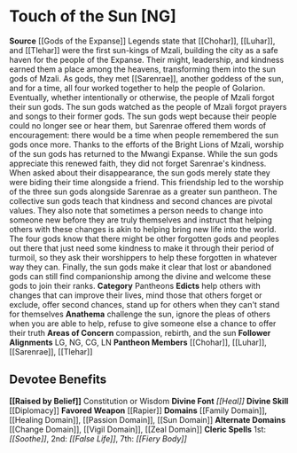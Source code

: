 ﻿---
ability:
- Constitution
- Wisdom
ability_boost:
- Constitution
- Wisdom
alignment: NG
deity:
- '[[DATABASE/deity/Touch of the Sun|Touch of the Sun]]'
- '[[DATABASE/deity/Chohar|Chohar]]'
- '[[DATABASE/deity/Luhar|Luhar]]'
- '[[DATABASE/deity/Sarenrae|Sarenrae]]'
- '[[DATABASE/deity/Tlehar|Tlehar]]'
deity_category: Pantheons
divine_font: Heal
domain:
- '[[DATABASE/domain/Change Domain|Change]]'
- '[[DATABASE/domain/Family Domain|Family]]'
- '[[DATABASE/domain/Healing Domain|Healing]]'
- '[[DATABASE/domain/Passion Domain|Passion]]'
- '[[DATABASE/domain/Sun Domain|Sun]]'
- '[[DATABASE/domain/Vigil Domain|Vigil]]'
- '[[DATABASE/domain/Zeal Domain|Zeal]]'
favored_weapon: '[[DATABASE/weapon/Rapier|Rapier]]'
follower_alignment:
- LG
- LN
- NG
- CG
id: '233'
name: Touch of the Sun
rarity: Common
skill:
- '[[DATABASE/skill/Diplomacy|Diplomacy]]'
source: '[[DATABASE/source/Gods of the Expanse|Gods of the Expanse]]'
trait: null
type: Deity

---
# Touch of the Sun [NG]

**Source** [[Gods of the Expanse]]
Legends state that [[Chohar]], [[Luhar]], and [[Tlehar]] were the first sun-kings of Mzali, building the city as a safe haven for the people of the Expanse. Their might, leadership, and kindness earned them a place among the heavens, transforming them into the sun gods of Mzali. As gods, they met [[Sarenrae]], another goddess of the sun, and for a time, all four worked together to help the people of Golarion. Eventually, whether intentionally or otherwise, the people of Mzali forgot their sun gods. The sun gods watched as the people of Mzali forgot prayers and songs to their former gods. The sun gods wept because their people could no longer see or hear them, but Sarenrae offered them words of encouragement: there would be a time when people remembered the sun gods once more.
 Thanks to the efforts of the Bright Lions of Mzali, worship of the sun gods has returned to the Mwangi Expanse. While the sun gods appreciate this renewed faith, they did not forget Sarenrae's kindness. When asked about their disappearance, the sun gods merely state they were biding their time alongside a friend. This friendship led to the worship of the three sun gods alongside Sarenrae as a greater sun pantheon. The collective sun gods teach that kindness and second chances are pivotal values. They also note that sometimes a person needs to change into someone new before they are truly themselves and instruct that helping others with these changes is akin to helping bring new life into the world. The four gods know that there might be other forgotten gods and peoples out there that just need some kindness to make it through their period of turmoil, so they ask their worshippers to help these forgotten in whatever way they can. Finally, the sun gods make it clear that lost or abandoned gods can still find companionship among the divine and welcome these gods to join their ranks.
**Category** Pantheons
**Edicts** help others with changes that can improve their lives, mind those that others forget or exclude, offer second chances, stand up for others when they can't stand for themselves
**Anathema** challenge the sun, ignore the pleas of others when you are able to help, refuse to give someone else a chance to offer their truth
**Areas of Concern** compassion, rebirth, and the sun
**Follower Alignments** LG, NG, CG, LN
**Pantheon Members** [[Chohar]], [[Luhar]], [[Sarenrae]], [[Tlehar]]

## Devotee Benefits

**[[Raised by Belief]]** Constitution or Wisdom
**Divine Font** _[[Heal]]_
**Divine Skill** [[Diplomacy]]
**Favored Weapon** [[Rapier]]
**Domains** [[Family Domain]], [[Healing Domain]], [[Passion Domain]], [[Sun Domain]]
**Alternate Domains** [[Change Domain]], [[Vigil Domain]], [[Zeal Domain]]
**Cleric Spells** 1st: _[[Soothe]]_, 2nd: _[[False Life]]_, 7th: _[[Fiery Body]]_